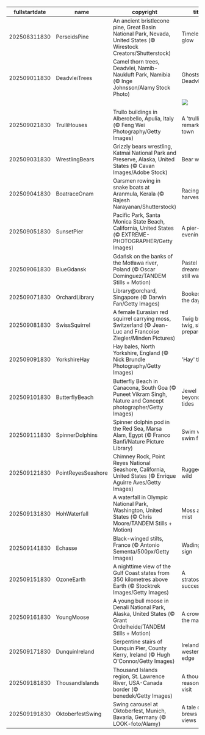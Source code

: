 |fullstartdate|name|copyright|title|image|
|--|--|--|--|--|
202508311830|PerseidsPine|An ancient bristlecone pine, Great Basin National Park, Nevada, United States (© Wirestock Creators/Shutterstock)|Timeless glow|![](/en-IN/2025/09/202508311830PerseidsPine.jpg)|
202509011830|DeadvleiTrees|Camel thorn trees, Deadvlei, Namib-Naukluft Park, Namibia (© Inge Johnsson/Alamy Stock Photo)|Ghosts of Deadvlei|![](/en-IN/2025/09/202509011830DeadvleiTrees.jpg)|
||||![](/en-IN/2025/09/.jpg)|
202509021830|TrulliHouses|Trullo buildings in Alberobello, Apulia, Italy (© Feng Wei Photography/Getty Images)|A 'trulli' remarkable town|![](/en-IN/2025/09/202509021830TrulliHouses.jpg)|
202509031830|WrestlingBears|Grizzly bears wrestling, Katmai National Park and Preserve, Alaska, United States (© Cavan Images/Adobe Stock)|Bear with us|![](/en-IN/2025/09/202509031830WrestlingBears.jpg)|
202509041830|BoatraceOnam|Oarsmen rowing in snake boats at Aranmula, Kerala (© Rajesh Narayanan/Shutterstock)|Racing the harvest tides|![](/en-IN/2025/09/202509041830BoatraceOnam.jpg)|
202509051830|SunsetPier|Pacific Park, Santa Monica State Beach, California, United States (© EXTREME-PHOTOGRAPHER/Getty Images)|A pier-fect evening|![](/en-IN/2025/09/202509051830SunsetPier.jpg)|
202509061830|BlueGdansk|Gdańsk on the banks of the Motława river, Poland (© Oscar Dominguez/TANDEM Stills + Motion)|Pastel dreams and still waters|![](/en-IN/2025/09/202509061830BlueGdansk.jpg)|
202509071830|OrchardLibrary|Library@orchard, Singapore (© Darwin Fan/Getty Images)|Booked for the day|![](/en-IN/2025/09/202509071830OrchardLibrary.jpg)|
202509081830|SwissSquirrel|A female Eurasian red squirrel carrying moss, Switzerland (© Jean-Luc and Francoise Ziegler/Minden Pictures)|Twig by twig, she prepares|![](/en-IN/2025/09/202509081830SwissSquirrel.jpg)|
202509091830|YorkshireHay|Hay bales, North Yorkshire, England (© Nick Brundle Photography/Getty Images)|'Hay' there!|![](/en-IN/2025/09/202509091830YorkshireHay.jpg)|
202509101830|ButterflyBeach|Butterfly Beach in Canacona, South Goa (© Puneet Vikram Singh, Nature and Concept photographer/Getty Images)|Jewel beyond the tides|![](/en-IN/2025/09/202509101830ButterflyBeach.jpg)|
202509111830|SpinnerDolphins|Spinner dolphin pod in the Red Sea, Marsa Alam, Egypt (© Franco Banfi/Nature Picture Library)|Swim wild, swim free|![](/en-IN/2025/09/202509111830SpinnerDolphins.jpg)|
202509121830|PointReyesSeashore|Chimney Rock, Point Reyes National Seashore, California, United States (© Enrique Aguirre Aves/Getty Images)|Rugged and wild|![](/en-IN/2025/09/202509121830PointReyesSeashore.jpg)|
202509131830|HohWaterfall|A waterfall in Olympic National Park, Washington, United States (© Chris Moore/TANDEM Stills + Motion)|Moss and mist|![](/en-IN/2025/09/202509131830HohWaterfall.jpg)|
202509141830|Echasse|Black-winged stilts, France (© Antonio Sementa/500px/Getty Images)|Wading for a sign|![](/en-IN/2025/09/202509141830Echasse.jpg)|
202509151830|OzoneEarth|A nighttime view of the Gulf Coast states from 350 kilometres above Earth (© Stocktrek Images/Getty Images)|A stratospheric success|![](/en-IN/2025/09/202509151830OzoneEarth.jpg)|
202509161830|YoungMoose|A young bull moose in Denali National Park, Alaska, United States (© Grant Ordelheide/TANDEM Stills + Motion)|A crown in the making|![](/en-IN/2025/09/202509161830YoungMoose.jpg)|
202509171830|DunquinIreland|Serpentine stairs of Dunquin Pier, County Kerry, Ireland (© Hugh O'Connor/Getty Images)|Ireland's western edge|![](/en-IN/2025/09/202509171830DunquinIreland.jpg)|
202509181830|ThousandIslands|Thousand Islands region, St. Lawrence River, USA-Canada border (© benedek/Getty Images)|A thousand reasons to visit|![](/en-IN/2025/09/202509181830ThousandIslands.jpg)|
202509191830|OktoberfestSwing|Swing carousel at Oktoberfest, Munich, Bavaria, Germany (© LOOK-foto/Alamy)|A tale of brews and views|![](/en-IN/2025/09/202509191830OktoberfestSwing.jpg)|
